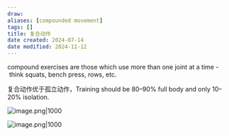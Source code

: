 ```yaml
---
draw:
aliases: [compounded movement]
tags: []
title: 复合动作
date created: 2024-07-14
date modified: 2024-11-12
---
```


compound exercises are those which use more than one joint at a time - think squats, bench press, rows, etc.

 复合动作优于孤立动作，Training should be 80–90% full body and only 10–20% isolation.

 

![image.png|1000](https://imagehosting4picgo.oss-cn-beijing.aliyuncs.com/imagehosting/fix-dir%2Fpicgo%2Fpicgo-clipboard-images%2F2024%2F07%2F14%2F23-32-00-611f02420f888516749fcf41ac0b96b1-20240714233200-886371.png)

![image.png|1000](https://imagehosting4picgo.oss-cn-beijing.aliyuncs.com/imagehosting/fix-dir%2Fpicgo%2Fpicgo-clipboard-images%2F2024%2F07%2F14%2F19-11-03-3a89837f545c5fda402abe90bd830e80-20240714191102-a68e3f.png)

